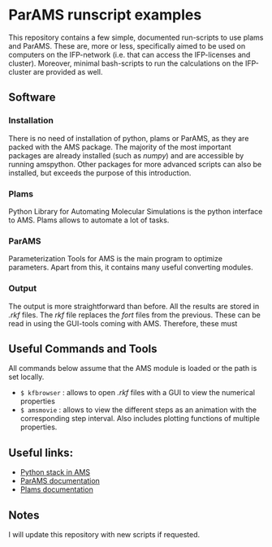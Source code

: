 # ParAMS runscript examples
This repository contains a few simple, documented run-scripts to use plams and ParAMS. These are, more or less, specifically aimed to be used on computers on the IFP-network (i.e. that can access the IFP-licenses and cluster). Moreover, minimal bash-scripts to run the calculations on the IFP-cluster are provided as well.

## Software

### Installation
There is no need of installation of python, plams or ParAMS, as they are packed with the AMS package. The majority of the most important packages are already installed (such as *numpy*) and are accessible by running amspython. Other packages for more advanced scripts can also be installed, but exceeds the purpose of this introduction.

### Plams
Python Library for Automating Molecular Simulations is the python interface to AMS. Plams allows to automate a lot of tasks.

### ParAMS
Parameterization Tools for AMS is the main program to optimize parameters. Apart from this, it contains many useful converting modules.

### Output
The output is more straightforward than before. All the results are stored in *.rkf* files. The *rkf* file replaces the *fort* files from the previous. These can be read in using the GUI-tools coming with AMS. Therefore, these must

## Useful Commands and Tools
All commands below assume that the AMS module is loaded or the path is set locally.

* ```$ kfbrowser``` : allows to open *.rkf* files with a GUI to view the numerical properties
* ```$ amsmovie``` : allows to view the different steps as an animation with the corresponding step interval. Also includes plotting functions of multiple properties.

## Useful links:
* [Python stack in AMS](https://www.scm.com/doc/Scripting/GettingStarted.html)
* [ParAMS documentation](https://www.scm.com/doc/params/index.html)
* [Plams documentation](https://www.scm.com/doc/plams/index.html?highlight=plams)

## Notes
I will update this repository with new scripts if requested.